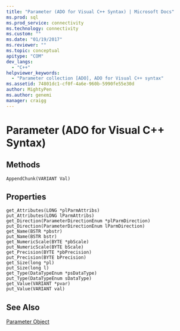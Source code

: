 ```yaml
---
title: "Parameter (ADO for Visual C++ Syntax) | Microsoft Docs"
ms.prod: sql
ms.prod_service: connectivity
ms.technology: connectivity
ms.custom: ""
ms.date: "01/19/2017"
ms.reviewer: ""
ms.topic: conceptual
apitype: "COM"
dev_langs: 
  - "C++"
helpviewer_keywords: 
  - "Parameter collection [ADO], ADO for Visual C++ syntax"
ms.assetid: 74801dc1-cf0f-4a6e-960b-5990fe55e30d
author: MightyPen
ms.author: genemi
manager: craigg
---
```

# Parameter (ADO for Visual C++ Syntax)
## Methods  
  
```  
AppendChunk(VARIANT Val)  
```  
  
## Properties  
  
```  
get_Attributes(LONG *plParmAttribs)  
put_Attributes(LONG lParmAttribs)  
get_Direction(ParameterDirectionEnum *plParmDirection)  
put_Direction(ParameterDirectionEnum lParmDirection)  
get_Name(BSTR *pbstr)  
put_Name(BSTR bstr)  
get_NumericScale(BYTE *pbScale)  
put_NumericScale(BYTE bScale)  
get_Precision(BYTE *pbPrecision)  
put_Precision(BYTE bPrecision)  
get_Size(long *pl)  
put_Size(long l)  
get_Type(DataTypeEnum *psDataType)  
put_Type(DataTypeEnum sDataType)  
get_Value(VARIANT *pvar)  
put_Value(VARIANT val)  
```  
  
## See Also  
 [Parameter Object](../../../ado/reference/ado-api/parameter-object.md)
